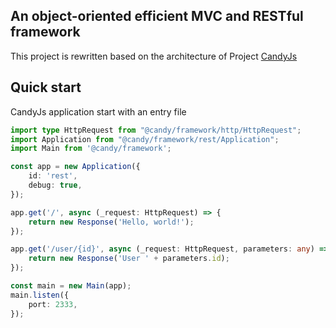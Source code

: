## An object-oriented efficient MVC and RESTful framework

This project is rewritten based on the architecture of Project [CandyJs](https://github.com/candyframework)

## Quick start

CandyJs application start with an entry file

```typescript
import type HttpRequest from "@candy/framework/http/HttpRequest";
import Application from "@candy/framework/rest/Application";
import Main from '@candy/framework';

const app = new Application({
    id: 'rest',
    debug: true,
});

app.get('/', async (_request: HttpRequest) => {
    return new Response('Hello, world!');
});

app.get('/user/{id}', async (_request: HttpRequest, parameters: any) => {
    return new Response('User ' + parameters.id);
});

const main = new Main(app);
main.listen({
    port: 2333,
});
```
